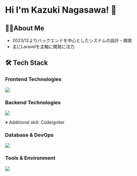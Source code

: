 # Hi I'm Kazuki Nagasawa! 👋

## 👨‍💻About Me
- 2023/12よりバックエンドを中心としたシステムの設計・開発
- 主にLaravelを主軸に開発に注力

## 🛠️ Tech Stack

### Frontend Technologies
<a href="#"><img src="https://skillicons.dev/icons?i=html,css,js,jquery,typescript,react,vue,vite" /></a>

### Backend Technologies
<a href="#"><img src="https://skillicons.dev/icons?i=php,ruby,laravel,rails,next,nuxt" /></a>

※ Additional skill: CodeIgniter

### Database & DevOps
<a href="#"><img src="https://skillicons.dev/icons?i=mysql,postgres,sqlite,redis,aws,docker,firebase,heroku" /></a>

### Tools & Environment
<a href="#"><img src="https://skillicons.dev/icons?i=git,github,gitlab,vim,neovim,vscode,linux" /></a>

